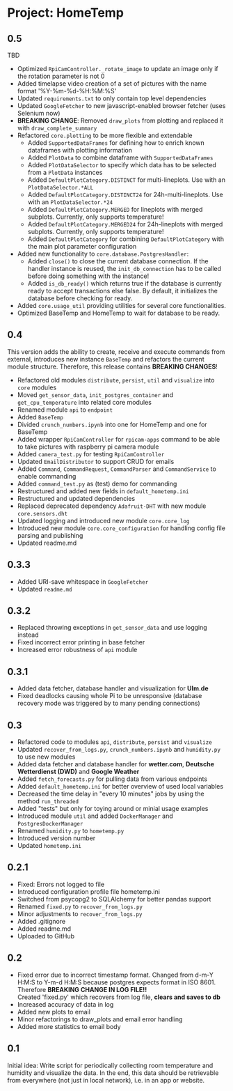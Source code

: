 # Project: HomeTemp

## 0.5

TBD

- Optimized `RpiCamController._rotate_image` to update an image only if the rotation parameter is not 0
- Added timelapse video creation of a set of pictures with the name format '%Y-%m-%d-%H:%M:%S'
- Updated `requirements.txt` to only contain top level dependencies
- Updated `GoogleFetcher` to new javascript-enabled browser fetcher (uses Selenium now)
- **BREAKING CHANGE**: Removed `draw_plots` from plotting and replaced it with `draw_complete_summary`
- Refactored `core.plotting` to be more flexible and extendable
    - Added `SupportedDataFrames` for defining how to enrich known dataframes with plotting information
    - Added `PlotData` to combine dataframe with `SupportedDataFrames`
    - Added `PlotDataSelector` to specify which data has to be selected from a `PlotData` instances
    - Added `DefaultPlotCategory.DISTINCT` for multi-lineplots. Use with an `PlotDataSelector.*ALL`
    - Added `DefaultPlotCategory.DISTINCT24` for 24h-multi-lineplots. Use with an `PlotDataSelector.*24`
    - Added `DefaultPlotCategory.MERGED` for lineplots with merged subplots. Currently, only supports temperature!
    - Added `DefaultPlotCategory.MERGED24` for 24h-lineplots with merged subplots. Currently, only supports temperature!
    - Added `DefaultPlotCategory` for combining `DefaultPlotCategory` with the main plot parameter configuration
- Added new functionality to `core.database.PostgresHandler`:
  - Added `close()` to close the current database connection. If the handler instance is reused, the `init_db_connection` has to  be called before doing something with the instance!
  - Added `is_db_ready()` which returns true if the database is currently ready to accept transactions else false. By default, it initializes the database before checking for ready.
- Added `core.usage_util` providing utilities for several core functionalities.
- Optimized BaseTemp and HomeTemp to wait for database to be ready.

## 0.4

This version adds the ability to create, receive and execute commands from external, introduces new instance `BaseTemp`
and refactors the current module structure. Therefore, this release contains **BREAKING CHANGES**!

- Refactored old modules `distribute`, `persist`, `util` and `visualize` into `core` modules
- Moved `get_sensor_data`, `init_postgres_container` and `get_cpu_temperature` into related core modules
- Renamed module `api` to `endpoint`
- Added `BaseTemp`
- Divided `crunch_numbers.ipynb` into one for HomeTemp and one for BaseTemp
- Added wrapper `RpiCamController` for `rpicam-apps` command to be able to take pictures with raspberry pi camera module
- Added `camera_test.py` for testing `RpiCamController`
- Updated `EmailDistributor` to support CRUD for emails
- Added `Command`, `CommandRequest`, `CommandParser` and `CommandService` to enable commanding
- Added `command_test.py` as (test) demo for commanding
- Restructured and added new fields in `default_hometemp.ini`
- Restructured and updated dependencies
- Replaced deprecated dependency `Adafruit-DHT` with new module `core.sensors.dht`
- Updated logging and introduced new module `core.core_log`
- Introduced new module `core.core_configuration` for handling config file parsing and publishing
- Updated readme.md

## 0.3.3

- Added URI-save whitespace in `GoogleFetcher`
- Updated `readme.md`

## 0.3.2

- Replaced throwing exceptions in `get_sensor_data` and use logging instead
- Fixed incorrect error printing in base fetcher
- Increased error robustness of `api` module

## 0.3.1

- Added data fetcher, database handler and visualization for **Ulm.de**
- Fixed deadlocks causing whole Pi to be unresponsive (database recovery mode was triggered by to many pending
  connections)

## 0.3

- Refactored code to modules `api`, `distribute`, `persist` and `visualize`
- Updated `recover_from_logs.py`, `crunch_numbers.ipynb` and `humidity.py` to use new modules
- Added data fetcher and database handler for **wetter.com**, **Deutsche Wetterdienst (DWD)** and **Google Weather**
- Added `fetch_forecasts.py` for pulling data from various endpoints
- Added `default_hometemp.ini` for better overview of used local variables
- Decreased the time delay in "every 10 minutes" jobs by using the method `run_threaded`
- Added "tests" but only for toying around or minial usage examples
- Introduced module `util` and added `DockerManager` and `PostgresDockerManager`
- Renamed `humidity.py` to `hometemp.py`
- Introduced version number
- Updated `hometemp.ini`

## 0.2.1

- Fixed: Errors not logged to file
- Introduced configuration profile file hometemp.ini
- Switched from psycopg2 to SQLAlchemy for better pandas support
- Renamed `fixed.py` to `recover_from_logs.py`
- Minor adjustments to `recover_from_logs.py`
- Added .gitignore
- Added readme.md
- Uploaded to GitHub

## 0.2

- Fixed error due to incorrect timestamp format. Changed from d-m-Y H:M:S to Y-m-d H:M:S because postgres expects format
  in ISO 8601. <br />
  Therefore **BREAKING CHANGE IN LOG FILE!!**<br />
  Created 'fixed.py' which recovers from log file, **clears and saves to db**
- Increased accuracy of data in log
- Added new plots to email
- Minor refactorings to draw_plots and email error handling
- Added more statistics to email body

## 0.1

Initial idea: Write script for periodically collecting room temperature and humidity and visualize the data.
In the end, this data should be retrievable from everywhere (not just in local network), i.e. in an app or website.
